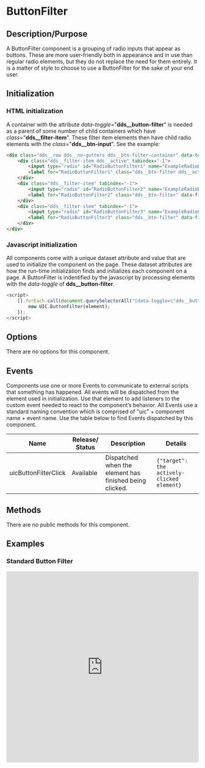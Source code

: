 # ButtonFilter

## Description/Purpose

A ButtonFilter component is a grouping of radio inputs that appear as buttons. These are more user-friendly both in appearance and in use than regular radio elements, but they do not replace the need for them entirely. It is a matter of style to choose to use a ButtonFilter for the sake of your end user.

## Initialization

### HTML initialization

A container with the attribute *data-toggle*="**dds__button-filter**" is needed as a parent of some number of child containers which have *class*="**dds__filter-item**". These filter item elements then have child radio elements with the *class*="**dds__btn-input**". See the example:

```HTML
<div class="dds__row dds__no-gutters dds__btn-filter-container" data-toggle="dds__button-filter">
    <div class="dds__filter-item dds__active" tabindex="-1">
        <input type="radio" id="RadioButtonFilter1" name="ExampleRadioButtonFilter" value="RadioButtonFilter1" class="dds__btn-input dds__sr-only" checked>
        <label for="RadioButtonFilter1" class="dds__btn-filter dds__active" data-filter-value="Option 1">Option 1</label>
    </div>
    <div class="dds__filter-item" tabindex="-1">
        <input type="radio" id="RadioButtonFilter2" name="ExampleRadioButtonFilter" value="RadioButtonFilter2" class="dds__btn-input dds__sr-only">
        <label for="RadioButtonFilter2" class="dds__btn-filter" data-filter-value="Option 2">Option 2</label>
    </div>
    <div class="dds__filter-item" tabindex="-1">
        <input type="radio" id="RadioButtonFilter3" name="ExampleRadioButtonFilter" value="RadioButtonFilter3" class="dds__btn-input dds__sr-only">
        <label for="RadioButtonFilter3" class="dds__btn-filter" data-filter-value="Option 3">Option 3</label>
    </div>
</div>
```

### Javascript initialization

All components come with a unique dataset attribute and value that are used to initialize the component on the page. These dataset attributes are how the run-time initialization finds and initializes each component on a page.  A ButtonFilter is indentified by the javascript by processing elements with the *data-toggle* of **dds__button-filter**.

```javascript
<script>
    [].forEach.call(document.querySelectorAll("[data-toggle=\"dds__button-filter\"]"), function(element) {
        new UIC.ButtonFilter(element);
    });
</script>
```

## Options

There are no options for this component.

## Events

Components use one or more Events to communicate to external scripts that something has happened. All events will be dispatched from the element used in initialization. Use that element to add listeners to the custom event needed to react to the component’s behavior. All Events use a standard naming convention which is comprised of "uic" + component name + event name. Use the table below to find Events dispatched by this component.

Name | Release/ Status | Description | Details
--- | --- | --- | ---
uicButtonFilterClick | Available | Dispatched when the element has finished being clicked. | `{"target": the actively-clicked element}`

## Methods

There are no public methods for this component.

## Examples

### Standard Button Filter

<iframe
     src="https://codesandbox.io/embed/github/DDS-DLS/sandboxes/tree/master/?fontsize=14&hidenavigation=1&initialpath=%3Fdoc%3Dbutton-filter&module=%2Fsrc%2Fcomponents%2Fbutton-filter.txt&theme=dark&view=preview"
     style="width:100%; height:500px; border:0; border-radius: 4px; overflow:hidden;"
     title="CodeSandbox instance of DLS components"
     allow="accelerometer; ambient-light-sensor; camera; encrypted-media; geolocation; gyroscope; hid; microphone; midi; payment; usb; vr"
     sandbox="allow-forms allow-modals allow-popups allow-presentation allow-same-origin allow-scripts"
   ></iframe>
